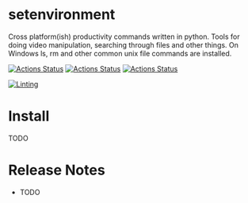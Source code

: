 # setenvironment
Cross platform(ish) productivity commands written in python. Tools for doing video manipulation, searching through files and other things. On Windows ls, rm and other common unix file commands are installed.

[![Actions Status](../../workflows/MacOS_Tests/badge.svg)](../../actions/workflows/push_macos.yml)
[![Actions Status](../../workflows/Win_Tests/badge.svg)](../../actions/workflows/push_win.yml)
[![Actions Status](../../workflows/Ubuntu_Tests/badge.svg)](../../actions/workflows/push_ubuntu.yml)

[![Linting](../../actions/workflows/lint.yml/badge.svg)](../../actions/workflows/lint.yml)

# Install

TODO

# Release Notes
  * TODO